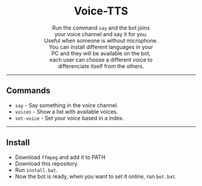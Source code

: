 <div align='center'>

  # Voice-TTS

  Run the command `say` and the bot joins  
  your voice channel and say it for you.  
  Useful when someone is without microphone.  
  You can install different languages in your  
  PC and they will be available on the bot,  
  each user can choose a different voice to  
  differenciate itself from the others.
</div>

---

## Commands

- `say` - Say something in the voice channel.  
- `voices` - Show a list with available voices.  
- `set-voice` - Set your voice based in a index.  

---

## Install

- Download `ffmpeg` and add it to PATH
- Download this repository.
- Run `install.bat`.
- Now the bot is ready, when you want to set it online,
run `bot.bat`.
